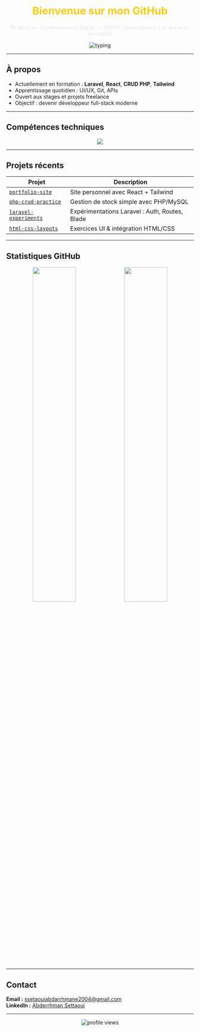 <h1 align="center" style="color:#facc15">Bienvenue sur mon GitHub</h1>

<p align="center" style="color:#e5e7eb">
Étudiant en Développement Digital — OFPPT | Développeur Full-stack en formation
</p>

<p align="center">
  <img src="https://readme-typing-svg.herokuapp.com?font=Fira+Code&size=18&pause=1000&color=FACC15&center=true&vCenter=true&width=460&lines=Développement+Full-stack;PHP+%2F+Laravel+%2F+React+%2F+Node.js;Étudiant+basé+à+Marrakech" alt="typing" />
</p>

---

## À propos

- Actuellement en formation : **Laravel**, **React**, **CRUD PHP**, **Tailwind**
- Apprentissage quotidien : UI/UX, Git, APIs
- Ouvert aux stages et projets freelance
- Objectif : devenir développeur full-stack moderne

---

## Compétences techniques

<div align="center">

<img src="https://skillicons.dev/icons?i=html,css,js,php,laravel,react,nodejs,mysql,tailwind,git,github&perline=6" />

</div>

---

## Projets récents

| Projet | Description |
|--------|-------------|
| [`portfolio-site`](https://github.com/abdarrhmanessetaoui/portfolio-site) | Site personnel avec React + Tailwind |
| [`php-crud-practice`](https://github.com/abdarrhmanessetaoui/php-crud-practice) | Gestion de stock simple avec PHP/MySQL |
| [`laravel-experiments`](https://github.com/abdarrhmanessetaoui/laravel-experiments) | Expérimentations Laravel : Auth, Routes, Blade |
| [`html-css-layouts`](https://github.com/abdarrhmanessetaoui/html-css-layouts) | Exercices UI & intégration HTML/CSS |

---

## Statistiques GitHub

<div align="center">

<img src="https://github-readme-stats.vercel.app/api?username=abdarrhmanessetaoui&show_icons=true&theme=graywhite&hide_title=true&hide_border=true" width="48%"/>
<img src="https://streak-stats.demolab.com?user=abdarrhmanessetaoui&theme=graywhite&hide_border=true" width="48%"/>

</div>

---

## Contact

**Email :** ssetaouiabdarrhmane2004@gmail.com  
**LinkedIn :** [Abderrhman Settaoui](https://www.linkedin.com/in/abderrhman-settaoui-33569b305/)

---

<p align="center">
  <img src="https://komarev.com/ghpvc/?username=abdarrhmanessetaoui&label=Vues+du+profil&color=facc15&style=flat" alt="profile views" />
</p>
